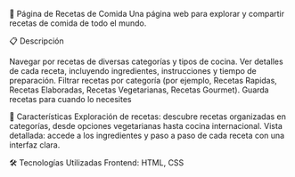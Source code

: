 🍲 Página de Recetas de Comida
Una página web para explorar y compartir recetas de comida de todo el mundo.

📋 Descripción

Navegar por recetas de diversas categorías y tipos de cocina.
Ver detalles de cada receta, incluyendo ingredientes, instrucciones y tiempo de preparación.
Filtrar recetas por categoría (por ejemplo, Recetas Rapidas, Recetas Elaboradas, Recetas Vegetarianas, Recetas Gourmet).
Guarda recetas para cuando lo necesites

🚀 Características
Exploración de recetas: descubre recetas organizadas en categorías, desde opciones vegetarianas hasta cocina internacional.
Vista detallada: accede a los ingredientes y paso a paso de cada receta con una interfaz clara.

🛠️ Tecnologías Utilizadas
Frontend: HTML, CSS